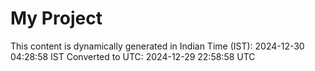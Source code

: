# My Project

This content is dynamically generated in Indian Time (IST): 2024-12-30 04:28:58 IST
Converted to UTC: 2024-12-29 22:58:58 UTC
